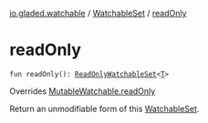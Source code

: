 [io.gladed.watchable](../index.md) / [WatchableSet](index.md) / [readOnly](./read-only.md)

# readOnly

`fun readOnly(): `[`ReadOnlyWatchableSet`](../-read-only-watchable-set.md)`<`[`T`](index.md#T)`>`

Overrides [MutableWatchable.readOnly](../-mutable-watchable/read-only.md)

Return an unmodifiable form of this [WatchableSet](index.md).

